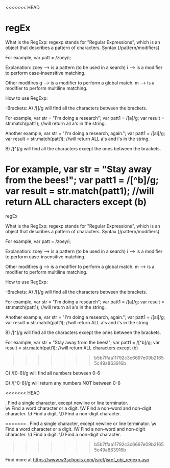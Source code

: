 <<<<<<< HEAD
# regEx
What is the RegExp:
	regexp stands for "Regular Expressions", which is an object that describes a pattern of 	characters. Syntax {/pattern/modifiers}


For example,
	var patt = /zoey/i;

Explanation:
	zoey --> is a pattern (to be used in a search)
	i --> is a modifier to perform case-insensitive matching.

Other modifires
	g --> is a modifier to perform a global match.
	m --> is a modifier to perform multiline matching.

How to use RegExp:

-Brackets:
A) /[]/g will find all the characters between the brackets.

For example,
	var str = "I'm doing a research";
    	var patt1 = /[a]/g;
    	var result = str.match(patt1); //will return all a's in the string.

Another example,
	var str = "I'm doing a research, again.";
	var patt1 = /[ai]/g;
	var result = str.match(patt1); //will return ALL a's and i's in the string.


B) /[^]/g will find all the characters except the ones between the brackets.

For example,
	var str = "Stay away from the bees!";
    	var patt1 = /[^b]/g;
    	var result = str.match(patt1); //will return ALL characters except (b)
=======
regEx

What is the RegExp: regexp stands for "Regular Expressions", which is an object that describes a pattern of characters. Syntax {/pattern/modifiers}

For example, var patt = /zoey/i;

Explanation: zoey --> is a pattern (to be used in a search) i --> is a modifier to perform case-insensitive matching.

Other modifires g --> is a modifier to perform a global match. m --> is a modifier to perform multiline matching.

How to use RegExp:

-Brackets: A) /[]/g will find all the characters between the brackets.

For example, var str = "I'm doing a research"; var patt1 = /[a]/g; var result = str.match(patt1); //will return all a's in the string.

Another example, var str = "I'm doing a research, again."; var patt1 = /[ai]/g; var result = str.match(patt1); //will return ALL a's and i's in the string.

B) /[^]/g will find all the characters except the ones between the brackets.

For example, var str = "Stay away from the bees!"; var patt1 = /[^b]/g; var result = str.match(patt1); //will return ALL characters except (b)
>>>>>>> b5b7ffaa11792c3c6697e09b21655c49a863916b

C) /[0-6]/g will find all numbers between 0-6

D) /[^0-6]/g will return any numbers NOT between 0-6

<<<<<<< HEAD


.	Find a single character, except newline or line terminator.	 
\w	Find a word character or a digit.
\W	Find a non-word and non-digit character.
\d	Find a digit.
\D	Find a non-digit character.

=======
.	Find a single character, except newline or line terminator. \w	Find a word character or a digit. \W	Find a non-word and non-digit character. \d	Find a digit. \D	Find a non-digit character.
>>>>>>> b5b7ffaa11792c3c6697e09b21655c49a863916b

Find more at https://www.w3schools.com/jsref/jsref_obj_regexp.asp
